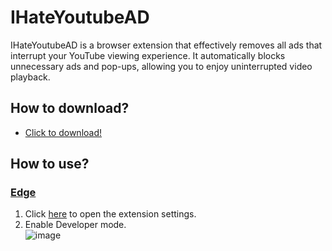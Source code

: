 # IHateYoutubeAD
IHateYoutubeAD is a browser extension that effectively removes all ads that interrupt your YouTube viewing experience. It automatically blocks unnecessary ads and pop-ups, allowing you to enjoy uninterrupted video playback.

## How to download?
- [Click to download!](https://github.com/SILENCE-SIMSOOL/IHateYoutubeAD/releases/download/1.0.0/IHateYoutubeAD-1.0.0.zip)

## How to use?
### [Edge](edge://extensions/)
1. Click [here](edge://extensions/) to open the extension settings.  
2. Enable Developer mode.  
![image](https://github.com/user-attachments/assets/34aa51ce-c647-4494-a5cb-babc59c41e67)

